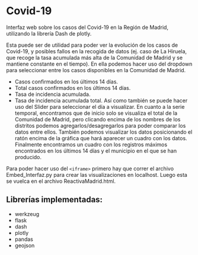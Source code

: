# Covid-19
Interfaz web sobre los casos del Covid-19 en la Región de Madrid, utilizando la librería Dash de plotly.

Esta puede ser de utilidad para poder ver la evolución de los casos de Covid-19, y posibles fallos en la recogida de datos (ej. caso de La Hiruela, que recoge la tasa acumulada más alta de la Comunidad de Madrid y se mantiene constante en el tiempo).
En ella podemos hacer uso del dropdown para seleccionar entre los casos disponibles en la Comunidad de Madrid.
* Casos confirmados en los últimos 14 días.
* Total casos confirmados en los últimos 14 días.
* Tasa de incidencia acumulada.
* Tasa de incidencia acumulada total.
Así como también se puede hacer uso del Slider para seleccionar el día a visualizar.
En cuanto a la serie temporal, encontramos que de inicio solo se visualiza el total de la Comunidad de Madrid, pero clicando encima de los nombres de los distritos podemos agregarlos/desagregarlos para poder comparar los datos entre ellos. También podemos visualizar los datos posicionando el ratón encima de la gráfica que hará aparecer un cuadro con los datos.
Finalmente encontramos un cuadro con los registros máximos encontrados en los últimos 14 días y el municipio en el que se han producido.

Para poder hacer uso del ```<iframe>``` primero hay que correr el archivo Embed_Interfaz.py para crear las visualizaciones en localhost. 
Luego esta se vuelca en el archivo ReactivaMadrid.html. 

## Librerías implementadas:
* werkzeug
* flask
* dash
* plotly
* pandas
* geojson
